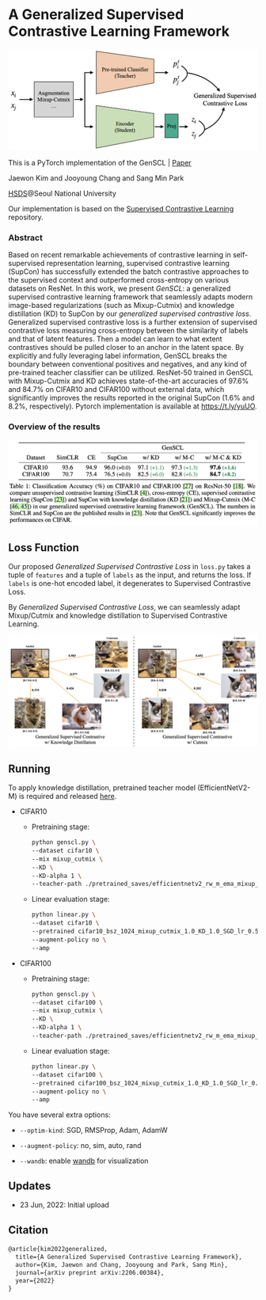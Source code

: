 # A Generalized Supervised Contrastive Learning Framework

<img src="figures/genscl.png" alt="f1" style="zoom:50%;" />

This is a PyTorch implementation of the GenSCL | [Paper](https://arxiv.org/abs/2206.00384)

Jaewon Kim and Jooyoung Chang and Sang Min Park

[HSDS](http://snuhsds.com/)@Seoul National University

Our implementation is based on the [Supervised Contrastive Learning](https://github.com/HobbitLong/SupContrast) repository.

### Abstract

Based on recent remarkable achievements of contrastive learning in self-supervised representation learning, supervised contrastive learning (SupCon) has successfully extended the batch contrastive approaches to the supervised context and outperformed cross-entropy on various datasets on ResNet. In this work, we present *GenSCL*: a generalized supervised contrastive learning framework that seamlessly adapts modern image-based regularizations (such as Mixup-Cutmix) and knowledge distillation (KD) to SupCon by our *generalized supervised contrastive loss*. Generalized supervised contrastive loss is a further extension of supervised contrastive loss measuring cross-entropy between the similarity of labels and that of latent features. Then a model can learn to what extent contrastives should be pulled closer to an anchor in the latent space. By explicitly and fully leveraging label information, GenSCL breaks the boundary between conventional positives and negatives, and any kind of pre-trained teacher classifier can be utilized. ResNet-50 trained in GenSCL with Mixup-Cutmix and KD achieves state-of-the-art accuracies of 97.6% and 84.7% on CIFAR10 and CIFAR100 without external data, which significantly improves the results reported in the original SupCon (1.6% and 8.2%, respectively). Pytorch implementation is available at https://t.ly/yuUO.

### Overview of the results

<img src="figures/results.png" alt="results" style="zoom:50%;" />

## Loss Function

Our proposed *Generalized Supervised Contrastive Loss* in `loss.py`  takes a tuple of `features` and a tuple of `labels` as the input, and returns the loss. If `labels` is one-hot encoded label, it degenerates to Supervised Contrastive Loss.

By *Generalized Supervised Contrastive Loss*, we can seamlessly adapt Mixup/Cutmix and knowledge distillation to Supervised Contrastive Learning.

![ex](figures/ex.jpeg)

## Running

To apply knowledge distillation, pretrained teacher model (EfficientNetV2-M) is required and released [here](https://www.dropbox.com/sh/io8u9mv8hh3bt4m/AACjNFDZIgPADoyU14OEqVQSa?dl=0).

* CIFAR10

  * Pretraining stage:

    ```bash
    python genscl.py \
    --dataset cifar10 \
    --mix mixup_cutmix \
    --KD \
    --KD-alpha 1 \
    --teacher-path ./pretrained_saves/efficientnetv2_rw_m_ema_mixup_cutmix_cifar10_Adam
    ```

  * Linear evaluation stage:

    ```bash
    python linear.py \
    --dataset cifar10 \
    --pretrained cifar10_bsz_1024_mixup_cutmix_1.0_KD_1.0_SGD_lr_0.5 \
    --augment-policy no \
    --amp
    ```

* CIFAR100

  * Pretraining stage:
  
    ```bash
    python genscl.py \
    --dataset cifar100 \
    --mix mixup_cutmix \
    --KD \
    --KD-alpha 1 \
    --teacher-path ./pretrained_saves/efficientnetv2_rw_m_ema_mixup_cutmix_cifar100_Adam
    ```
  
  * Linear evaluation stage:
  
    ```bash
    python linear.py \
    --dataset cifar100 \
    --pretrained cifar100_bsz_1024_mixup_cutmix_1.0_KD_1.0_SGD_lr_0.5 \
    --augment-policy no \
    --amp
    ```
  

You have several extra options:

* `--optim-kind`: SGD, RMSProp, Adam, AdamW

* `--augment-policy`: no, sim, auto, rand
* `--wandb`: enable [wandb](https://wandb.ai/) for visualization

## Updates

* 23 Jun, 2022: Initial upload

## Citation

```
@article{kim2022generalized,
  title={A Generalized Supervised Contrastive Learning Framework},
  author={Kim, Jaewon and Chang, Jooyoung and Park, Sang Min},
  journal={arXiv preprint arXiv:2206.00384},
  year={2022}
}
```
